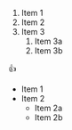 1. Item 1
2. Item 2
3. Item 3
   1. Item 3a
   2. Item 3b
   
:+1:  

* Item 1
* Item 2
  * Item 2a
  * Item 2b

